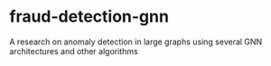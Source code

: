 # fraud-detection-gnn
A research on anomaly detection in large graphs using several GNN architectures and other algorithms

